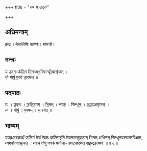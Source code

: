 +++
title = "२५ य उद्नः"

+++
## अधिमन्त्रम्
इन्द्रः। मेधातिथिः काण्वः। गायत्री।

## मन्त्रः
य उ॒द्नः फ॑लि॒गं भि॒नन्न्य१॒॑क्सिन्धूँ॑र॒वासृ॑जत् ।  
यो गोषु॑ प॒क्वं धा॒रय॑त् ॥

## पदपाठः
यः । उ॒द्नः । फ॒लि॒ऽगम् । भि॒नत् । न्य॑क् । सिन्धू॑न् । अ॒व॒ऽअसृ॑जत् ।  
यः । गोषु॑ । प॒क्वम् । धा॒रय॑त् ॥

## भाष्यम्
यउद्रःउदकार्थं फलिगं मेघं रैवतः फलिगइति मेघनामसुपाठात् भिनत् अभिनत् सिन्धूनपश्चान्तरिक्षात् न्यगर्वागवासृजत् । यश्च गोषु पक्कं पयोधा- रयदधारयत् सइन्द्रइत्यर्थः ॥ २५ ॥